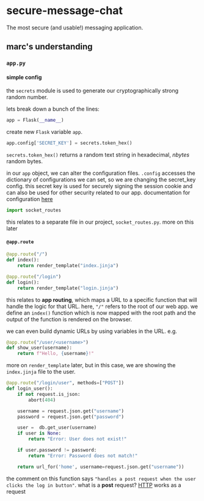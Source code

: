 # secure-message-chat
The most secure (and usable!) messaging application.

## marc's understanding

### ```app.py```

#### simple config

the ```secrets``` module is used to generate our cryptographically strong random number. 

lets break down a bunch of the lines:

```python
app = Flask(__name__)
```
create new ```Flask``` variable ```app```.

```python
app.config['SECRET_KEY'] = secrets.token_hex()
```
```secrets.token_hex()``` returns a random text string in hexadecimal, *nbytes* random bytes. 

in our ```app``` object, we can alter the configuration files. ```.config``` accesses the dictionary of configurations we can set, so we are changing the secret_key config. this secret key is used for securely signing the session cookie and can also be used for other security related to our app. documentation for configuration [here](https://flask.palletsprojects.com/en/2.3.x/config/)

```python
import socket_routes
```
this relates to a separate file in our project, ```socket_routes.py```. more on this later

#### ```@app.route```

```python
@app.route("/")
def index():
    return render_template("index.jinja")
```

```python
@app.route("/login")
def login():    
    return render_template("login.jinja")
```

this relates to **app routing**, which maps a URL to a specific function that will handle the logic for that URL. here, ```"/"``` refers to the root of our web app. we define an ```index()``` function which is now mapped with the root path and the output of the function is rendered on the browser.

we can even build dynamic URLs by using variables in the URL. 
e.g.
```python
@app.route("/user/<username>")
def show_user(username):
    return f"Hello, {username}!"
```

more on ```render_template``` later, but in this case, we are showing the ```index.jinja``` file to the user.

```python
@app.route("/login/user", methods=["POST"])
def login_user():
    if not request.is_json:
        abort(404)

    username = request.json.get("username")
    password = request.json.get("password")

    user =  db.get_user(username)
    if user is None:
        return "Error: User does not exist!"

    if user.password != password:
        return "Error: Password does not match!"

    return url_for('home', username=request.json.get("username"))
```

the comment on this function says ```"handles a post request when the user clicks the log in button"```. what is a **post** request? [HTTP](https://www.w3schools.com/tags/ref_httpmethods.asp) works as a request